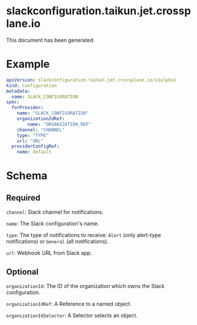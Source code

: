 
slackconfiguration.taikun.jet.crossplane.io
===========================================


This document has been generated.
  

# Example


```yaml
apiVersion: slackconfiguration.taikun.jet.crossplane.io/v1alpha1
kind: Configuration
metadata:
  name: SLACK_CONFIGURATION
spec:
  forProvider:
    name: "SLACK_CONFIGURATION"
    organizationIdRef:
        name: "ORGANIZATION_REF"
    channel: "CHANNEL"
    type: "TYPE"
    url: "URL"
  providerConfigRef:
    name: default
```  

# Schema
  

## Required
  
`channel`: Slack channel for notifications.
  
`name`: The Slack configuration's name.
  
`type`: The type of notifications to receive: `Alert` (only alert-type notifications) or `General` (all notifications).
  
`url`: Webhook URL from Slack app.
  

## Optional
  
`organizationId`: The ID of the organization which owns the Slack configuration.
  
`organizationIdRef`: A Reference to a named object.
  
`organizationIdSelector`: A Selector selects an object.
  
